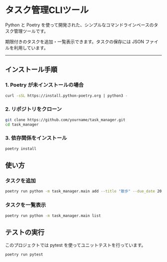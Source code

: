 # タスク管理CLIツール

Python と Poetry を使って開発された、シンプルなコマンドラインベースのタスク管理ツールです。

期限付きのタスクを追加・一覧表示できます。タスクの保存には JSON ファイルを利用しています。

---

## インストール手順

### 1. Poetry が未インストールの場合

```bash
curl -sSL https://install.python-poetry.org | python3 -
```

### 2. リポジトリをクローン

```bash
git clone https://github.com/yourname/task_manager.git
cd task_manager
```

### 3. 依存関係をインストール

```bash
poetry install
```

## 使い方

### タスクを追加

```bash
poetry run python -m task_manager.main add --title "散歩" --due_date 2025-05-10
```

### タスクを一覧表示

```bash
poetry run python -m task_manager.main list
```

## テストの実行

このプロジェクトでは pytest を使ってユニットテストを行っています。

```bash
poetry run pytest
```
